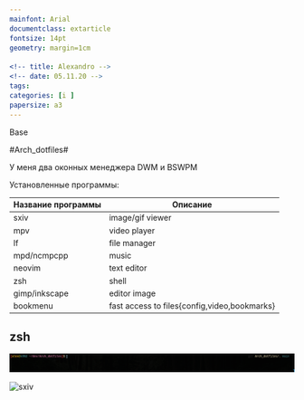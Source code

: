 ```yaml
---
mainfont: Arial
documentclass: extarticle
fontsize: 14pt
geometry: margin=1cm

<!-- title: Alexandro -->
<!-- date: 05.11.20 -->
tags:
categories: [i ]
papersize: a3
---
```


Base

#Arch_dotfiles#

У меня два оконных менеджера DWM и BSWPM

Установленные программы:

| Название программы | Описание                                     |
| --------           | --------                                     |
| sxiv               | image/gif viewer                             |
| mpv                | video player                                 |
| lf                 | file manager                                 |
| mpd/ncmpcpp        | music                                        |
| neovim             | text editor                                  |
| zsh                | shell                                        |
| gimp/inkscape      | editor image                                 |
| bookmenu           | fast acсess to files{config,video,bookmarks} |


## zsh
 ![zsh-gihub](https://github.com/KAlex-git/Arch_dotfiles/raw/main/.config/zsh/zsh-git.png)

 ![sxiv](https://github.com/KAlex-git/Arch_dotfiles/tree/main/images/ncmpcpp.gif)
